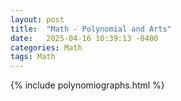 ```yaml
---
layout: post
title:  "Math - Polynomial and Arts"
date:   2025-04-16 10:39:13 -0400
categories: Math
tags: Math
---
```


{% include polynomiographs.html %}